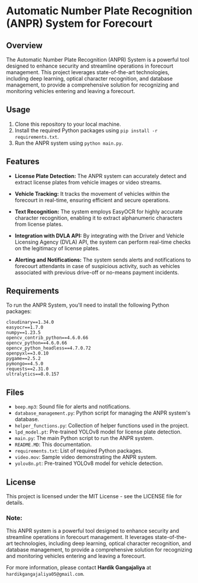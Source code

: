 # Automatic Number Plate Recognition (ANPR) System for Forecourt



## Overview

The Automatic Number Plate Recognition (ANPR) System is a powerful tool designed to enhance security and streamline operations in forecourt management. This project leverages state-of-the-art technologies, including deep learning, optical character recognition, and database management, to provide a comprehensive solution for recognizing and monitoring vehicles entering and leaving a forecourt.


## Usage
1. Clone this repository to your local machine.
2. Install the required Python packages using `pip install -r requirements.txt`.
3. Run the ANPR system using `python main.py`.

## Features

- **License Plate Detection:** The ANPR system can accurately detect and extract license plates from vehicle images or video streams.

- **Vehicle Tracking:** It tracks the movement of vehicles within the forecourt in real-time, ensuring efficient and secure operations.

- **Text Recognition:** The system employs EasyOCR for highly accurate character recognition, enabling it to extract alphanumeric characters from license plates.

- **Integration with DVLA API:** By integrating with the Driver and Vehicle Licensing Agency (DVLA) API, the system can perform real-time checks on the legitimacy of license plates.

- **Alerting and Notifications:** The system sends alerts and notifications to forecourt attendants in case of suspicious activity, such as vehicles associated with previous drive-off or no-means payment incidents.

## Requirements

To run the ANPR System, you'll need to install the following Python packages:

```plaintext
cloudinary==1.34.0
easyocr==1.7.0
numpy==1.23.5
opencv_contrib_python==4.6.0.66
opencv_python==4.6.0.66
opencv_python_headless==4.7.0.72
openpyxl==3.0.10
pygame==2.5.2
pymongo==4.5.0
requests==2.31.0
ultralytics==8.0.157
```


## Files
- `beep.mp3`: Sound file for alerts and notifications.
- `database_management.py`: Python script for managing the ANPR system's database.
- `helper_functions.py`: Collection of helper functions used in the project.
- `lpd_model.pt`: Pre-trained YOLOv8 model for license plate detection.
- `main.py`: The main Python script to run the ANPR system.
- `README.MD`: This documentation.
- `requirements.txt`: List of required Python packages.
- `video.mov`: Sample video demonstrating the ANPR system.
- `yolov8n.pt`: Pre-trained YOLOv8 model for vehicle detection.

## License

This project is licensed under the MIT License - see the LICENSE file for details.

### Note:

This ANPR system is a powerful tool designed to enhance security and streamline operations in forecourt management. It leverages state-of-the-art technologies, including deep learning, optical character recognition, and database management, to provide a comprehensive solution for recognizing and monitoring vehicles entering and leaving a forecourt.

For more information, please contact **Hardik Gangajaliya** at `hardikgangajaliya05@gmail.com`.